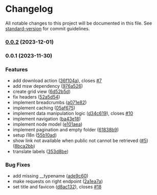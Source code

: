 # Changelog

All notable changes to this project will be documented in this file. See [standard-version](https://github.com/conventional-changelog/standard-version) for commit guidelines.

### [0.0.2](https://github.com/zextras/carbonio-files-public-folder-ui/compare/v0.0.1...v0.0.2) (2023-12-01)

### 0.0.1 (2023-11-30)


### Features

* add download action ([36f104a](https://github.com/zextras/carbonio-files-public-folder-ui/commit/36f104a826509d0cccd7955fddf921a4eaf82fbd)), closes [#7](https://github.com/zextras/carbonio-files-public-folder-ui/issues/7)
* add msw dependency ([976a526](https://github.com/zextras/carbonio-files-public-folder-ui/commit/976a5267421b5d7f5a423571c616aec3126d8027))
* create grid view ([6d52b5d](https://github.com/zextras/carbonio-files-public-folder-ui/commit/6d52b5db8b91974c13a58394acf608918f1d7b2f))
* fix headers ([52a5d54](https://github.com/zextras/carbonio-files-public-folder-ui/commit/52a5d54b4226dd49e39cb37db25fa04d7fd23a0d))
* implement breadcrumbs ([a071e82](https://github.com/zextras/carbonio-files-public-folder-ui/commit/a071e821e1739c552d2e6e6ec2d674ffa5c6c945))
* implement caching ([05af675](https://github.com/zextras/carbonio-files-public-folder-ui/commit/05af67514501bf6d53bd39ab9a8d4d66a0286cd6))
* implement data manipulation logic ([d34c619](https://github.com/zextras/carbonio-files-public-folder-ui/commit/d34c619b0ffa2372dd51608fdf86570b0cabd677)), closes [#10](https://github.com/zextras/carbonio-files-public-folder-ui/issues/10)
* implement navigation ([ba43e18](https://github.com/zextras/carbonio-files-public-folder-ui/commit/ba43e18b960113a69ac7cb5737fd27799da6b7f7))
* implement node model ([e101aea](https://github.com/zextras/carbonio-files-public-folder-ui/commit/e101aea4e2331e183c54044a3c7db3039fe478d2))
* implement pagination and empty folder ([61838b9](https://github.com/zextras/carbonio-files-public-folder-ui/commit/61838b999312cf9b8a05c022199ff71adf025f6e))
* setup i18n ([55b10ad](https://github.com/zextras/carbonio-files-public-folder-ui/commit/55b10ad673e91c9a1028acd076b713f4b4553859))
* show link not available when public not cannot be retrieved ([#5](https://github.com/zextras/carbonio-files-public-folder-ui/issues/5)) ([8bca2bb](https://github.com/zextras/carbonio-files-public-folder-ui/commit/8bca2bbf08f17ca67eecf0534db8dabea91117cb))
* translate labels ([353d8be](https://github.com/zextras/carbonio-files-public-folder-ui/commit/353d8be2dc2b6b74ee2f0d03252f2527832be5ff))


### Bug Fixes

* add missing __typename ([ade9c60](https://github.com/zextras/carbonio-files-public-folder-ui/commit/ade9c60c1295f3b2ca3006b9547a281fe598903d))
* make requests on right endpoint ([2a1ea7a](https://github.com/zextras/carbonio-files-public-folder-ui/commit/2a1ea7a4256d9ac1db1c2979d035f9bc1d4d65a3))
* set title and favicon ([d8ac132](https://github.com/zextras/carbonio-files-public-folder-ui/commit/d8ac13262121218167e8cf0666e423c252fc81d9)), closes [#18](https://github.com/zextras/carbonio-files-public-folder-ui/issues/18)
